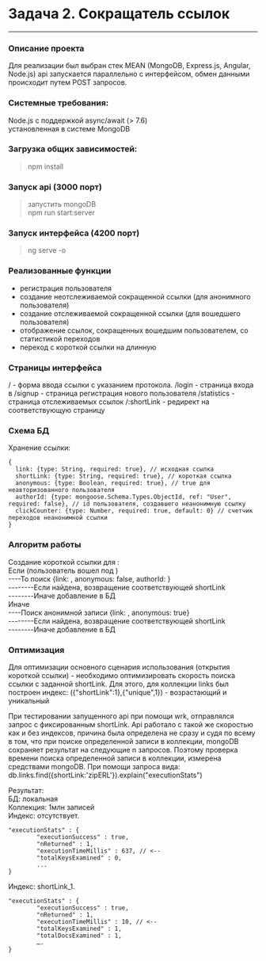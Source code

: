 # Задача 2. Сокращатель ссылок
---

### Описание проекта
Для реализации был выбран стек MEAN (MongoDB, Express.js, Angular, Node.js)
api запускается параллельно с интерфейсом, обмен данными происходит путем POST запросов.

### Системные требования:
Node.js с поддержкой async/await (> 7.6)  
установленная в системе MongoDB

### Загрузка общих зависимостей:
> npm install
### Запуск api (3000 порт)
> запустить mongoDB  
> npm run start:server
### Запуск интерфейса (4200 порт)
> ng serve -o

### Реализованные функции

* регистрация пользователя
* создание неотслеживаемой сокращенной ссылки (для анонимного пользователя)
* создание отслеживаемой сокращенной ссылки (для вошедшего пользователя)
* отображение ссылок, сокращенных вошедшим пользователем, со статистикой переходов
* переход с короткой ссылки на длинную

### Страницы интерфейса
/ - форма ввода ссылки с указанием протокола. 
/login - страница входа в
/signup - страница регистрация нового пользователя
/statistics - страница отслеживаемых ссылок 
/:shortLink - редирект на соответствующую страницу

### Схема БД
Хранение ссылки:
```
{
  link: {type: String, required: true}, // исходная ссылка
  shortLink: {type: String, required: true}, // короткая ссылка
  anonymous: {type: Boolean, required: true}, // true для неавторизованного пользователя
  authorId: {type: mongoose.Schema.Types.ObjectId, ref: "User", required: false}, // id пользователя, создавшего неанонимную ссылку
  clickCounter: {type: Number, required: true, default: 0} // счетчик переходов неанонимной ссылки
}
```

### Алгоритм работы

Создание короткой ссылки для <longLink>:  
Если (пользователь вошел под <userId>)  
----То поиск {link: <longLink>, anonymous: false, authorId: <userId>}  
--------Если <longLink> найдена, возвращение соответствующей shortLink  
--------Иначе добавление в БД  
Иначе  
----Поиск анонимной записи {link: <longLink>, anonymous: true}  
--------Если <longLink> найдена, возвращение соответствующей shortLink  
--------Иначе добавление в БД  

### Оптимизация

Для оптимизации основного сценария использования (открытия короткой ссылки) -
необходимо оптимизировать скорость поиска ссылки с заданной shortLink.
Для этого, для коллекции links был построен индекс:
({"shortLink":1},{"unique",1}) - возрастающий и уникальный

При тестировании запущенного api при помощи wrk, отправлялся запрос с фиксированным shortLink. Api работало с такой же скоростью как и без индексов, причина была определена не сразу и судя по всему в том, что при поиске определенной записи в коллекции, mongoDB сохраняет результат на следующие n запросов.
Поэтому проверка времени поиска определенной записи в коллекции, измерена средствами mongoDB.
При помощи запроса вида: db.links.find({shortLink:'zipERL'}).explain("executionStats")

Результат:  
БД: локальная  
Коллекция: 1млн записей  
Индекс: отсутствует.
```
"executionStats" : {
		"executionSuccess" : true,
		"nReturned" : 1,
		"executionTimeMillis" : 637, // <--
		"totalKeysExamined" : 0,
		...
}
```

Индекс: shortLink_1.
```
"executionStats" : {
		"executionSuccess" : true,
		"nReturned" : 1,
		"executionTimeMillis" : 10, // <--
		"totalKeysExamined" : 1,
		"totalDocsExamined" : 1,
		….
}
```



